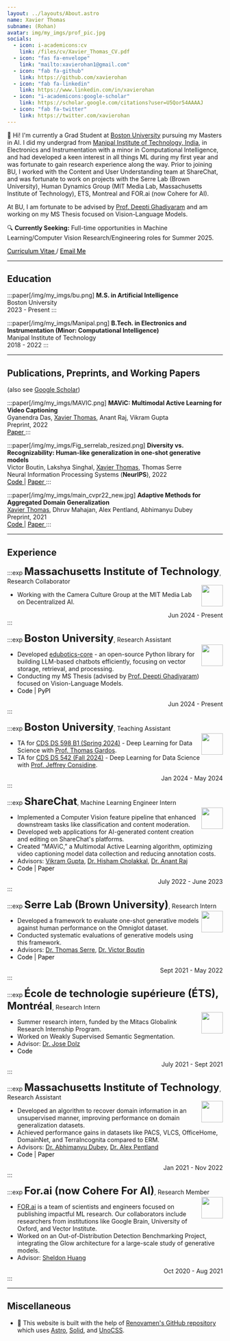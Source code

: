 ```yaml
---
layout: ../layouts/About.astro
name: Xavier Thomas
subname: (Rohan)
avatar: img/my_imgs/prof_pic.jpg
socials:
  - icon: i-academicons:cv
    link: /files/cv/Xavier_Thomas_CV.pdf
  - icon: "fas fa-envelope"
    link: "mailto:xavierohan1@gmail.com"
  - icon: "fab fa-github"
    link: https://github.com/xavierohan
  - icon: "fab fa-linkedin"
    link: https://www.linkedin.com/in/xavierohan
  - icon: "i-academicons:google-scholar"
    link: https://scholar.google.com/citations?user=U5Qor54AAAAJ
  - icon: "fab fa-twitter"
    link: https://twitter.com/xavierohan
---
```


👋 Hi! I'm currently a Grad Student at [Boston University](https://www.bu.edu/cs/) pursuing my Masters in AI. I did my undergrad from [Manipal Institute of Technology, India](https://manipal.edu/mit.html), in Electronics and Instrumentation with a minor in Computational Intelligence, and had developed a keen interest in all things ML during my first year and was fortunate to gain research experience along the way. Prior to joining BU, I worked with the Content and User Understanding team at ShareChat, and was fortunate to work on projects with the Serre Lab (Brown University), Human Dynamics Group (MIT Media Lab, Massachusetts Institute of Technology), ETS, Montreal and FOR.ai (now Cohere for AI).

At BU, I am fortunate to be advised by [Prof. Deepti Ghadiyaram](https://deeptigp.github.io) and am working on my MS Thesis focused on Vision-Language Models. 

🔍 **Currently Seeking:** Full-time opportunities in Machine Learning/Computer Vision Research/Engineering roles for Summer 2025.

<a href="/files/cv/Xavier_Thomas_CV.pdf" style="color: black;">
  <i class="fas fa-file-alt" style="color: black;"></i> Curriculum Vitae
</a> / 
<a href="mailto:xavierohan1@gmail.com" style="color: black;">
  <i class="fas fa-envelope" style="color: black;"></i> Email Me
</a>

---

## Education

:::paper[/img/my_imgs/bu.png]
**M.S. in Artificial Intelligence**  
Boston University  
2023 - Present
:::

:::paper[/img/my_imgs/Manipal.png]
**B.Tech. in Electronics and Instrumentation (Minor: Computational Intelligence)**  
Manipal Institute of Technology  
2018 - 2022
:::

---

## Publications, Preprints, and Working Papers

<span text-base>(also see <a href="https://scholar.google.com/citations?user=U5Qor54AAAAJ" target="_blank" rel="noopener noreferrer">Google Scholar</a>)</span>

:::paper[/img/my_imgs/MAVIC.png]
**MAViC: Multimodal Active Learning for Video Captioning**  
Gyanendra Das, <u>Xavier Thomas</u>, Anant Raj, Vikram Gupta  
Preprint, 2022  
<a href="https://arxiv.org/abs/2212.11109" style="color: black;">
  <i class="fas fa-file-alt" style="color: white; text-shadow: 1px 1px 0 black, -1px -1px 0 black, -1px 1px 0 black, 1px -1px 0 black;"></i> Paper
</a>
:::

:::paper[/img/my_imgs/Fig_serrelab_resized.png]
**Diversity vs. Recognizability: Human-like generalization in one-shot generative models**  
Victor Boutin, Lakshya Singhal, <u>Xavier Thomas</u>, Thomas Serre  
Neural Information Processing Systems (**NeurIPS**), 2022  
<a href="https://github.com/serre-lab/diversity_vs_recognizability" style="color: black;">
  <i class="fab fa-github" style="color: black;"></i> Code
</a> $|$ 
<a href="https://arxiv.org/abs/2205.10370" style="color: black;">
  <i class="fas fa-file-alt" style="color: white; text-shadow: 1px 1px 0 black, -1px -1px 0 black, -1px 1px 0 black, 1px -1px 0 black;"></i> Paper
</a>
:::

:::paper[/img/my_imgs/main_cvpr22_new.jpg]
**Adaptive Methods for Aggregated Domain Generalization**  
<u>Xavier Thomas</u>, Dhruv Mahajan, Alex Pentland, Abhimanyu Dubey  
Preprint, 2021  
<a href="https://github.com/xavierohan/AdaClust_DomainBed" style="color: black;">
  <i class="fab fa-github" style="color: black;"></i> Code
</a> $|$ 
<a href="https://arxiv.org/abs/2112.04766" style="color: black;">
  <i class="fas fa-file-alt" style="color: white; text-shadow: 1px 1px 0 black, -1px -1px 0 black, -1px 1px 0 black, 1px -1px 0 black;"></i> Paper
</a>
:::

---

## Experience

:::exp
**<font size="5">Massachusetts Institute of Technology</font>**, Research Collaborator  
<img src="/img/my_imgs/medialab.png" width="50" align="right"/>

- Working with the Camera Culture Group at the MIT Media Lab on Decentralized AI.
<div style="text-align: right">Jun 2024 - Present</div>
:::

:::exp
**<font size="5">Boston University</font>**, Research Assistant  
<img src="/img/my_imgs/bu.png" width="50" align="right" class="paper-images"/>

- Developed [edubotics-core](https://github.com/edubotics-ai/edubotics-core) - an open-source Python library for building LLM-based chatbots efficiently, focusing on vector storage, retrieval, and processing.
- Conducting my MS Thesis (advised by [Prof. Deepti Ghadiyaram](https://deeptigp.github.io)) focused on Vision-Language Models.
- <span style="white-space: nowrap;">
  <a href="https://github.com/edubotics-ai/edubotics-core" style="color: black; text-decoration: none;" onmouseover="this.style.textDecoration='underline';" onmouseout="this.style.textDecoration='none';">
    <i class="fab fa-github" style="color: black;"></i> Code
  </a> |
  <a href="https://pypi.org/project/edubotics-core/" style="color: black; text-decoration: none;" onmouseover="this.style.textDecoration='underline';" onmouseout="this.style.textDecoration='none';">
    <i class="fas fa-cube"></i> PyPI
  </a>
</span>
<div style="text-align: right">Jun 2024 - Present</div>
:::

:::exp
**<font size="5">Boston University</font>**, Teaching Assistant  
<img src="/img/my_imgs/bu.png" width="50" align="right" class="paper-images"/>

- TA for [CDS DS 598 B1 (Spring 2024)](https://dl4ds.github.io/sp2024/) - Deep Learning for Data Science with [Prof. Thomas Gardos](https://www.bu.edu/cds-faculty/profile/thomas-gardos/).
- TA for [CDS DS 542 (Fall 2024)](https://dl4ds.github.io/fa2024/) - Deep Learning for Data Science with [Prof. Jeffrey Considine](https://www.bu.edu/cds-faculty/profile/jeffrey-considine/).
<div style="text-align: right">Jan 2024 - May 2024</div>
:::

:::exp
**<font size="5">ShareChat</font>**, Machine Learning Engineer Intern  
<img src="/img/my_imgs/sharechatlogo.png" width="50" align="right"/>

- Implemented a Computer Vision feature pipeline that enhanced downstream tasks like classification and content moderation.
- Developed web applications for AI-generated content creation and editing on ShareChat's platforms.
- Created “MAViC,” a Multimodal Active Learning algorithm, optimizing video captioning model data collection and reducing annotation costs.
- Advisors: [Vikram Gupta](https://www.linkedin.com/in/iamvikramgupta/?originalSubdomain=in), [Dr. Hisham Cholakkal](https://mbzuai-cv-lab.netlify.app/author/dr.-hisham-cholakkal/), [Dr. Anant Raj](https://anantrajml.github.io)
- <span style="white-space: nowrap;">
  <a href="https://github.com/xavierohan/AdaClust_DomainBed" style="color: black; text-decoration: none;" onmouseover="this.style.textDecoration='underline';" onmouseout="this.style.textDecoration='none';">
    <i class="fab fa-github" style="color: black;"></i> Code
  </a> |
  <a href="https://arxiv.org/abs/2212.11109" style="color: black; text-decoration: none;" onmouseover="this.style.textDecoration='underline';" onmouseout="this.style.textDecoration='none';">
    <i class="fas fa-file-alt" style="color: white; text-shadow: 1px 1px 0 black, -1px -1px 0 black, -1px 1px 0 black, 1px -1px 0 black;"></i> Paper
  </a>
</span>
<div style="text-align: right">July 2022 - June 2023</div>
:::


:::exp
**<font size="5">Serre Lab (Brown University)</font>**, Research Intern  
<img src="img/my_imgs/brownlogo.jpeg" width="50" align="right" class="paper-images"/>

- Developed a framework to evaluate one-shot generative models against human performance on the Omniglot dataset.
- Conducted systematic evaluations of generative models using this framework.
- Advisors: [Dr. Thomas Serre](https://vivo.brown.edu/display/tserre), [Dr. Victor Boutin](https://serre-lab.clps.brown.edu/person/victor-boutin/)
- <span style="white-space: nowrap;">
  <a href="https://github.com/serre-lab/diversity_vs_recognizability" style="color: black; text-decoration: none;" onmouseover="this.style.textDecoration='underline';" onmouseout="this.style.textDecoration='none';">
    <i class="fab fa-github" style="color: black;"></i> Code
  </a> |
  <a href="https://arxiv.org/abs/2205.10370" style="color: black; text-decoration: none;" onmouseover="this.style.textDecoration='underline';" onmouseout="this.style.textDecoration='none';">
    <i class="fas fa-file-alt" style="color: white; text-shadow: 1px 1px 0 black, -1px -1px 0 black, -1px 1px 0 black, 1px -1px 0 black;"></i> Paper
  </a> 
</span>
<div style="text-align: right">Sept 2021 - May 2022</div>
:::


:::exp
**<font size="5">École de technologie supérieure (ÉTS), Montréal</font>**, Research Intern  
<img src="/img/my_imgs/etslogo.png" width="50" align="right"/>

- Summer research intern, funded by the Mitacs Globalink Research Internship Program.
- Worked on Weakly Supervised Semantic Segmentation.
- Advisor: [Dr. Jose Dolz](https://josedolz.github.io)
- <span style="white-space: nowrap;">
  <a href="https://github.com/xavierohan/WSS_SubCategory" style="color: black; text-decoration: none;">
    <i class="fab fa-github" style="color: black;"></i> Code
  </a>
</span>
<div style="text-align: right">July 2021 - Sept 2021</div>
:::

:::exp
**<font size="5">Massachusetts Institute of Technology</font>**, Research Assistant  
<img src="/img/my_imgs/medialab.png" width="50" align="right"/>

- Developed an algorithm to recover domain information in an unsupervised manner, improving performance on domain generalization datasets.
- Achieved performance gains in datasets like PACS, VLCS, OfficeHome, DomainNet, and TerraIncognita compared to ERM.
- Advisors: [Dr. Abhimanyu Dubey](https://ai.facebook.com/people/abhimanyu-dubey/), [Dr. Alex Pentland](https://www.media.mit.edu/people/sandy/overview/)
- <span style="white-space: nowrap;">
  <a href="https://github.com/xavierohan/AdaClust_DomainBed" style="color: black; text-decoration: none;" onmouseover="this.style.textDecoration='underline';" onmouseout="this.style.textDecoration='none';">
    <i class="fab fa-github" style="color: black;"></i> Code
  </a> |
  <a href="https://arxiv.org/abs/2112.04766" style="color: black; text-decoration: none;" onmouseover="this.style.textDecoration='underline';" onmouseout="this.style.textDecoration='none';">
    <i class="fas fa-file-alt" style="color: white; text-shadow: 1px 1px 0 black, -1px -1px 0 black, -1px 1px 0 black, 1px -1px 0 black;"></i> Paper
  </a>
</span>
<div style="text-align: right">Jan 2021 - Nov 2022</div>
:::


:::exp
**<font size="5">For.ai (now Cohere For AI)</font>**, Research Member  
<img src="/img/my_imgs/for_ai.jpg" width="50" align="right"/>

- [FOR.ai](http://for.ai/) is a team of scientists and engineers focused on publishing impactful ML research. Our collaborators include researchers from institutions like Google Brain, University of Oxford, and Vector Institute.
- Worked on an Out-of-Distribution Detection Benchmarking Project, integrating the Glow architecture for a large-scale study of generative models.
- Advisor: [Sheldon Huang](https://www.cs.toronto.edu/~huang/)
<div style="text-align: right">Oct 2020 - Aug 2021</div>
:::


---

## Miscellaneous

- 🚀 This website is built with the help of [Renovamen's GitHub repository](https://github.com/Renovamen/renovamen.github.io) which uses [Astro](https://astro.build/), [Solid](https://www.solidjs.com/), and [UnoCSS](https://github.com/antfu/unocss).
